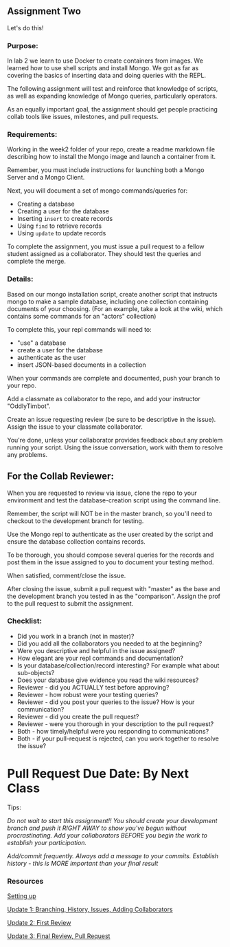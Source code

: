 ## Assignment Two

Let's do this!

### Purpose:

In lab 2 we learn to use Docker to create containers from images. We learned how to use shell scripts and install Mongo. We got as far as covering the basics of inserting data and doing queries with the REPL.

The following assignment will test and reinforce that knowledge of scripts, as well as expanding knowledge of Mongo queries, particularly operators.

As an equally important goal, the assignment should get people practicing collab tools like issues, milestones, and pull requests.

### Requirements:

Working in the week2 folder of your repo, create a readme markdown file describing how to install the Mongo image and launch a container from it.

Remember, you must include instructions for launching both a Mongo Server and a Mongo Client.

Next, you will document a set of mongo commands/queries for:

- Creating a database
- Creating a user for the database
- Inserting `insert` to create records
- Using `find` to retrieve records
- Using `update` to update records

To complete the assignment, you must issue a pull request to a fellow student assigned as a collaborator. They should test the queries and complete the merge.

### Details:

Based on our mongo installation script, create another script that instructs mongo to make a sample database, including one collection containing documents of your choosing. (For an example, take a look at the wiki, which contains some commands for an "actors" collection)

To complete this, your repl commands will need to:

- "use" a database
- create a user for the database
- authenticate as the user
- insert JSON-based documents in a collection

When your commands are complete and documented, push your branch to your repo.

Add a classmate as collaborator to the repo, and add your instructor "OddlyTimbot".

Create an issue requesting review (be sure to be descriptive in the issue). Assign the issue to your classmate collaborator.

You're done, unless your collaborator provides feedback about any problem running your script. Using the issue conversation, work with them to resolve any problems.

## For the Collab Reviewer:

When you are requested to review via issue, clone the repo to your environment and test the database-creation script using the command line.

Remember, the script will NOT be in the master branch, so you'll need to checkout to the development branch for testing.

Use the Mongo repl to authenticate as the user created by the script and ensure the database collection contains records.

To be thorough, you should compose several queries for the records and post them in the issue assigned to you to document your testing method.

When satisfied, comment/close the issue.

After closing the issue, submit a pull request with "master" as the base and the development branch you tested in as the "comparison". Assign the prof to the pull request to submit the assignment.

### Checklist:

- Did you work in a branch (not in master)?
- Did you add all the collaborators you needed to at the beginning?
- Were you descriptive and helpful in the issue assigned?
- How elegant are your repl commands and documentation?
- Is your database/collection/record interesting? For example what about sub-objects?
- Does your database give evidence you read the wiki resources?
- Reviewer - did you ACTUALLY test before approving?
- Reviewer - how robust were your testing queries?
- Reviewer - did you post your queries to the issue? How is your communication?
- Reviewer - did you create the pull request?
- Reviewer - were you thorough in your description to the pull request?
- Both - how timely/helpful were you responding to communications?
- Both - if your pull-request is rejected, can you work together to resolve the issue?

# Pull Request Due Date: By Next Class

Tips:

_Do not wait to start this assignment!! You should create your development branch and push it RIGHT AWAY to show you've begun without procrastinating. Add your collaborators BEFORE you begin the work to establish your participation._

_Add/commit frequently. Always add a message to your commits. Establish history - this is MORE important than your final result_

### Resources

[Setting up](https://youtu.be/J7iiWx7bS4s)

[Update 1: Branching, History, Issues, Adding Collaborators](https://youtu.be/bWuprEJVFkQ)

[Update 2: First Review](https://youtu.be/0Qx8ntRpNqI)

[Update 3: Final Review, Pull Request](https://youtu.be/08yHeBCoRfo)
